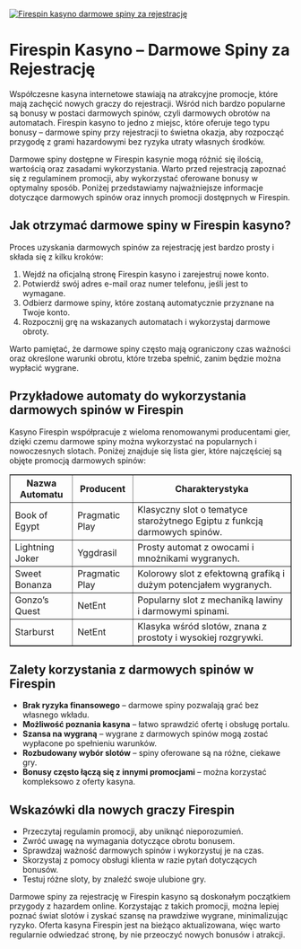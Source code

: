 [![Firespin kasyno darmowe spiny za rejestrację](https://123-caf.pages.dev/gitsignup.png)](https://vrmoo.ru/Bt82HjjY)

<h1>Firespin Kasyno – Darmowe Spiny za Rejestrację</h1> <p>Współczesne kasyna internetowe stawiają na atrakcyjne promocje, które mają zachęcić nowych graczy do rejestracji. Wśród nich bardzo popularne są bonusy w postaci darmowych spinów, czyli darmowych obrotów na automatach. Firespin kasyno to jedno z miejsc, które oferuje tego typu bonusy – darmowe spiny przy rejestracji to świetna okazja, aby rozpocząć przygodę z grami hazardowymi bez ryzyka utraty własnych środków.</p>  <p>Darmowe spiny dostępne w Firespin kasynie mogą różnić się ilością, wartością oraz zasadami wykorzystania. Warto przed rejestracją zapoznać się z regulaminem promocji, aby wykorzystać oferowane bonusy w optymalny sposób. Poniżej przedstawiamy najważniejsze informacje dotyczące darmowych spinów oraz innych promocji dostępnych w Firespin.</p>  <h2>Jak otrzymać darmowe spiny w Firespin kasyno?</h2> <p>Proces uzyskania darmowych spinów za rejestrację jest bardzo prosty i składa się z kilku kroków:</p> <ol>   <li>Wejdź na oficjalną stronę Firespin kasyno i zarejestruj nowe konto.</li>   <li>Potwierdź swój adres e-mail oraz numer telefonu, jeśli jest to wymagane.</li>   <li>Odbierz darmowe spiny, które zostaną automatycznie przyznane na Twoje konto.</li>   <li>Rozpocznij grę na wskazanych automatach i wykorzystaj darmowe obroty.</li> </ol> <p>Warto pamiętać, że darmowe spiny często mają ograniczony czas ważności oraz określone warunki obrotu, które trzeba spełnić, zanim będzie można wypłacić wygrane.</p>  <h2>Przykładowe automaty do wykorzystania darmowych spinów w Firespin</h2> <p>Kasyno Firespin współpracuje z wieloma renomowanymi producentami gier, dzięki czemu darmowe spiny można wykorzystać na popularnych i nowoczesnych slotach. Poniżej znajduje się lista gier, które najczęściej są objęte promocją darmowych spinów:</p> <table border="1" cellpadding="8" cellspacing="0">   <thead>     <tr>       <th>Nazwa Automatu</th>       <th>Producent</th>       <th>Charakterystyka</th>     </tr>   </thead>   <tbody>     <tr>       <td>Book of Egypt</td>       <td>Pragmatic Play</td>       <td>Klasyczny slot o tematyce starożytnego Egiptu z funkcją darmowych spinów.</td>     </tr>     <tr>       <td>Lightning Joker</td>       <td>Yggdrasil</td>       <td>Prosty automat z owocami i mnożnikami wygranych.</td>     </tr>     <tr>       <td>Sweet Bonanza</td>       <td>Pragmatic Play</td>       <td>Kolorowy slot z efektowną grafiką i dużym potencjałem wygranych.</td>     </tr>     <tr>       <td>Gonzo’s Quest</td>       <td>NetEnt</td>       <td>Popularny slot z mechaniką lawiny i darmowymi spinami.</td>     </tr>     <tr>       <td>Starburst</td>       <td>NetEnt</td>       <td>Klasyka wśród slotów, znana z prostoty i wysokiej rozgrywki.</td>     </tr>   </tbody> </table>  <h2>Zalety korzystania z darmowych spinów w Firespin</h2> <ul>   <li><strong>Brak ryzyka finansowego</strong> – darmowe spiny pozwalają grać bez własnego wkładu.</li>   <li><strong>Możliwość poznania kasyna</strong> – łatwo sprawdzić ofertę i obsługę portalu.</li>   <li><strong>Szansa na wygraną</strong> – wygrane z darmowych spinów mogą zostać wypłacone po spełnieniu warunków.</li>   <li><strong>Rozbudowany wybór slotów</strong> – spiny oferowane są na różne, ciekawe gry.</li>   <li><strong>Bonusy często łączą się z innymi promocjami</strong> – można korzystać kompleksowo z oferty kasyna.</li> </ul>  <h2>Wskazówki dla nowych graczy Firespin</h2> <ul>   <li>Przeczytaj regulamin promocji, aby uniknąć nieporozumień.</li>   <li>Zwróć uwagę na wymagania dotyczące obrotu bonusem.</li>   <li>Sprawdzaj ważność darmowych spinów i wykorzystuj je na czas.</li>   <li>Skorzystaj z pomocy obsługi klienta w razie pytań dotyczących bonusów.</li>   <li>Testuj różne sloty, by znaleźć swoje ulubione gry.</li> </ul>  <p>Darmowe spiny za rejestrację w Firespin kasyno są doskonałym początkiem przygody z hazardem online. Korzystając z takich promocji, można lepiej poznać świat slotów i zyskać szansę na prawdziwe wygrane, minimalizując ryzyko. Oferta kasyna Firespin jest na bieżąco aktualizowana, więc warto regularnie odwiedzać stronę, by nie przeoczyć nowych bonusów i atrakcji.</p>